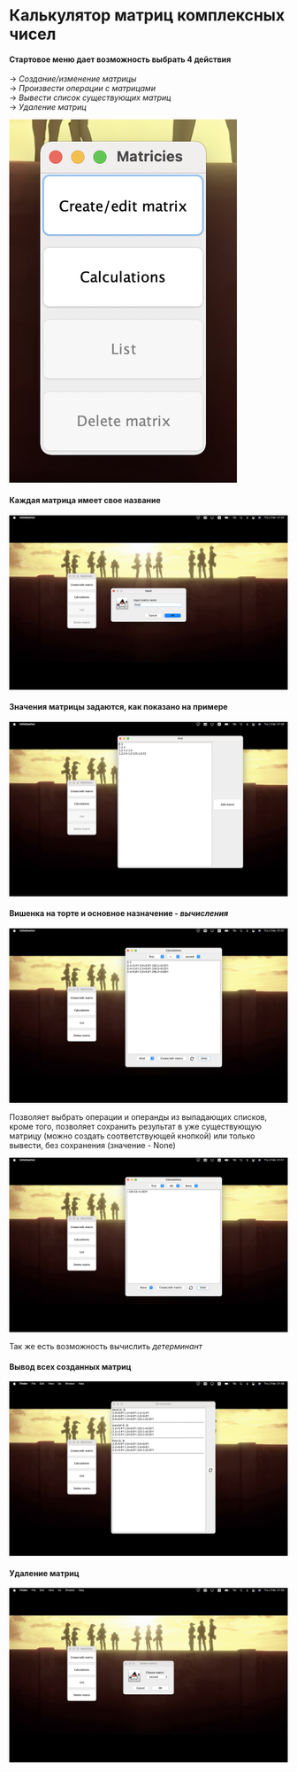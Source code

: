 # Калькулятор матриц комплексных чисел

#### Стартовое меню дает возможность выбрать 4 действия

-> *Создание/изменение матрицы*  
-> *Произвести операции с матрицами*  
-> *Вывести список существующих матриц*  
-> *Удаление матриц*  

![main](./src/main.png)

#### Каждая матрица имеет свое название 

![naming](./src/naming.png)

#### Значения матрицы задаются, как показано на примере

![add](./src/add_matrix.png)

#### Вишенка на торте и основное назначение - *вычисления*

![calc](./src/calculations.png)

Позволяет выбрать операции и операнды из выпадающих списков, кроме того, позволяет сохранить результат в уже существующую матрицу (можно создать соответствующей кнопкой) или только вывести, без сохранения (значение - None)

![det](./src/det.png) 

Так же есть возможность вычислить *детерминант*

#### Вывод всех созданных матриц

![list](./src/list.png)

#### Удаление матриц

![delete](./src/delete.png)


